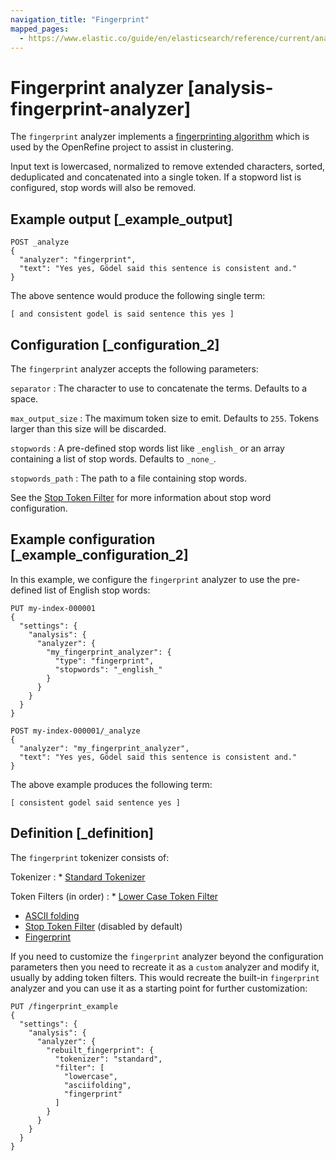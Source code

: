 ```yaml
---
navigation_title: "Fingerprint"
mapped_pages:
  - https://www.elastic.co/guide/en/elasticsearch/reference/current/analysis-fingerprint-analyzer.html
---
```


# Fingerprint analyzer [analysis-fingerprint-analyzer]


The `fingerprint` analyzer implements a [fingerprinting algorithm](https://github.com/OpenRefine/OpenRefine/wiki/Clustering-In-Depth#fingerprint) which is used by the OpenRefine project to assist in clustering.

Input text is lowercased, normalized to remove extended characters, sorted, deduplicated and concatenated into a single token. If a stopword list is configured, stop words will also be removed.


## Example output [_example_output]

```console
POST _analyze
{
  "analyzer": "fingerprint",
  "text": "Yes yes, Gödel said this sentence is consistent and."
}
```

The above sentence would produce the following single term:

```text
[ and consistent godel is said sentence this yes ]
```


## Configuration [_configuration_2]

The `fingerprint` analyzer accepts the following parameters:

`separator`
:   The character to use to concatenate the terms. Defaults to a space.

`max_output_size`
:   The maximum token size to emit. Defaults to `255`. Tokens larger than this size will be discarded.

`stopwords`
:   A pre-defined stop words list like `_english_` or an array containing a list of stop words. Defaults to `_none_`.

`stopwords_path`
:   The path to a file containing stop words.

See the [Stop Token Filter](/reference/text-analysis/analysis-stop-tokenfilter.md) for more information about stop word configuration.


## Example configuration [_example_configuration_2]

In this example, we configure the `fingerprint` analyzer to use the pre-defined list of English stop words:

```console
PUT my-index-000001
{
  "settings": {
    "analysis": {
      "analyzer": {
        "my_fingerprint_analyzer": {
          "type": "fingerprint",
          "stopwords": "_english_"
        }
      }
    }
  }
}

POST my-index-000001/_analyze
{
  "analyzer": "my_fingerprint_analyzer",
  "text": "Yes yes, Gödel said this sentence is consistent and."
}
```

The above example produces the following term:

```text
[ consistent godel said sentence yes ]
```


## Definition [_definition]

The `fingerprint` tokenizer consists of:

Tokenizer
:   * [Standard Tokenizer](/reference/text-analysis/analysis-standard-tokenizer.md)


Token Filters (in order)
:   * [Lower Case Token Filter](/reference/text-analysis/analysis-lowercase-tokenfilter.md)
* [ASCII folding](/reference/text-analysis/analysis-asciifolding-tokenfilter.md)
* [Stop Token Filter](/reference/text-analysis/analysis-stop-tokenfilter.md) (disabled by default)
* [Fingerprint](/reference/text-analysis/analysis-fingerprint-tokenfilter.md)


If you need to customize the `fingerprint` analyzer beyond the configuration parameters then you need to recreate it as a `custom` analyzer and modify it, usually by adding token filters. This would recreate the built-in `fingerprint` analyzer and you can use it as a starting point for further customization:

```console
PUT /fingerprint_example
{
  "settings": {
    "analysis": {
      "analyzer": {
        "rebuilt_fingerprint": {
          "tokenizer": "standard",
          "filter": [
            "lowercase",
            "asciifolding",
            "fingerprint"
          ]
        }
      }
    }
  }
}
```

